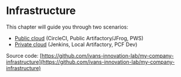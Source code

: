 # Infrastructure

This chapter will guide you through two scenarios:

* [Public cloud](/chapter3/infrastructure-as-code/public-cloud.md) \(CircleCI, Public Artifactory/JFrog, PWS\)
* [Private cloud](/chapter3/infrastructure-as-code/private-cloud.md) \(Jenkins, Local Artifactory, PCF Dev\)

Source code: [https://github.com/ivans-innovation-lab/my-company-infrastructure](https://github.com/ivans-innovation-lab/my-company-infrastructure)

